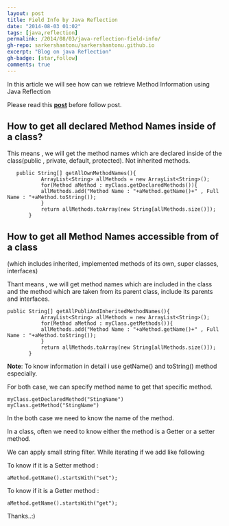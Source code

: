```yaml
---
layout: post
title: Field Info by Java Reflection
date: "2014-08-03 01:02"
tags: [java,reflection]
permalink: /2014/08/03/java-reflection-field-info/
gh-repo: sarkershantonu/sarkershantonu.github.io
excerpt: "Blog on java Reflection"
gh-badge: [star,follow]
comments: true
---
```

In this article we will see how can we retrieve Method Information using Java Reflection

Please read this [**post**](https://sarkershantonu.github.io/2014/08/01/java-reflection-class-info/) before follow post. 

## How to get all declared Method Names inside of a class? 
This means , we will get the method names which are declared inside of the class(public , private, default, protected). Not inherited methods.  
```
   public String[] getAllOwnMethodNames(){
           ArrayList<String> allMethods = new ArrayList<String>();
           for(Method aMethod : myClass.getDeclaredMethods()){          
           allMethods.add("Method Name : "+aMethod.getName()+" , Full Name : "+aMethod.toString());
           }
           return allMethods.toArray(new String[allMethods.size()]);
       }
```
## How to get all Method Names accessible from of a class 
(which includes inherited, implemented methods of its own, super classes, interfaces)

Thant means , we will get method names which are included in the class and the method which are taken from its parent class, include its parents and interfaces.
```   
public String[] getAllPubliAndInheritedMethodNames(){
           ArrayList<String> allMethods = new ArrayList<String>();
           for(Method aMethod : myClass.getMethods()){            
           allMethods.add("Method Name : "+aMethod.getName()+" , Full Name : "+aMethod.toString());
           }
           return allMethods.toArray(new String[allMethods.size()]);
       }
``` 
**Note**: To know information in detail i use getName() and toString() method especially. 
 
For both case, we can specify method name to get that specific method.
```
myClass.getDeclaredMethod("StingName")
myClass.getMethod("StingName")
``` 
In the both case we need to know the name of the method. 

In a class, often we need to know either the method is a Getter or a setter method. 

We can apply small string filter. While iterating if we add like following 
 
To know if it is a Setter method :
```
aMethod.getName().startsWith("set"); 
```
To know if it is a Getter method : 
```
aMethod.getName().startsWith("get"); 
```

Thanks..:)

